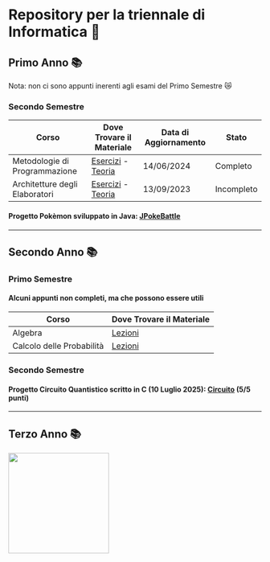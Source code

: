 # Repository per la triennale di Informatica 🌸
## Primo Anno 📚
Nota: non ci sono appunti inerenti agli esami del Primo Semestre 😿
### Secondo Semestre
  | Corso                          | Dove Trovare il Materiale                                                                                   | Data di Aggiornamento      | Stato |
  |--------------------------------|------------------------------------------------------------------------------------------------------------|------------| ---------|
  | Metodologie di Programmazione  | [Esercizi](https://github.com/ajhxia/UNI/tree/main/Primo%20Anno/Metodologie%20di%20Programmazione/Esercizi) - [Teoria](https://github.com/ajhxia/UNI/tree/main/Primo%20Anno/Metodologie%20di%20Programmazione/Teoria)  | 14/06/2024 | Completo |
  | Architetture degli Elaboratori | [Esercizi](https://github.com/ajhxia/UNI/tree/main/Primo%20Anno/Architettura%20degli%20Elaboratori/Esercizi) - [Teoria](https://github.com/ajhxia/UNI/tree/main/Primo%20Anno/Architettura%20degli%20Elaboratori/Teoria)  | 13/09/2023 | Incompleto |

#### Progetto Pokèmon sviluppato in Java: [JPokeBattle](https://github.com/ajhxia/UNI/tree/main/Primo%20Anno/Metodologie%20di%20Programmazione/Project-JPokeBattle)
---
## Secondo Anno 📚
### Primo Semestre
#### Alcuni appunti non completi, ma che possono essere utili
  | Corso                          | Dove Trovare il Materiale                                                                                  |
  |--------------------------------|------------------------------------------------------------------------------------------------------------|
  | Algebra | [Lezioni](https://github.com/ajhxia/UNI/tree/main/Secondo%20Anno/Algebra)   |
  | Calcolo delle Probabilità | [Lezioni](https://github.com/ajhxia/UNI/tree/main/Secondo%20Anno/Calcolo%20delle%20Probabilit%C3%A0) |

### Secondo Semestre
#### Progetto Circuito Quantistico scritto in C (10 Luglio 2025): [Circuito](https://github.com/ajhxia/UNI/tree/main/Secondo%20Anno/Sistemi%20Operativi%20II/Progetto%20(Appello%2010%20Luglio%202025)) (5/5 punti)
---
## Terzo Anno 📚
<img src="https://i.pinimg.com/originals/38/83/8d/38838d2369fe10f9e3f03e92bde4883c.gif" width="200px">

